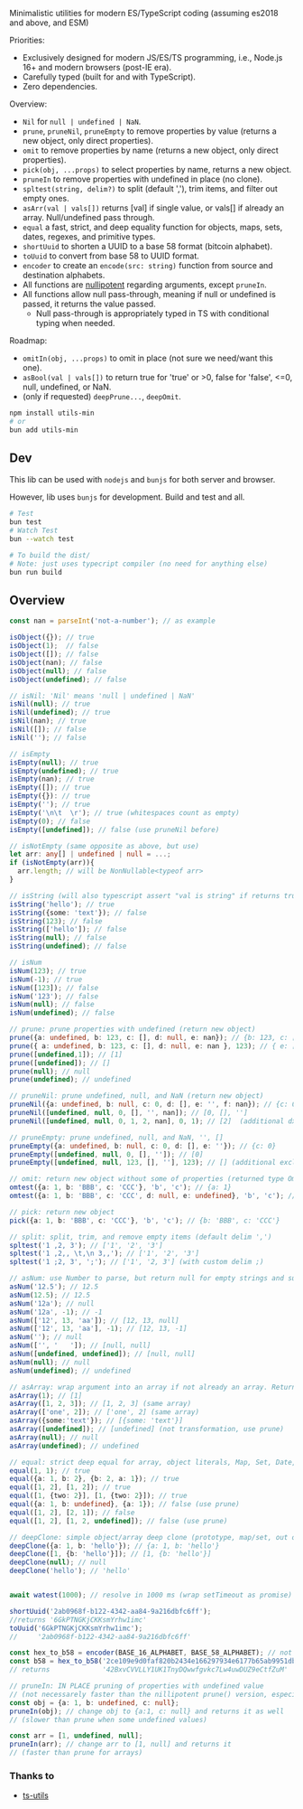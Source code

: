 
Minimalistic utilities for modern ES/TypeScript coding (assuming es2018 and above, and ESM)

Priorities:

- Exclusively designed for modern JS/ES/TS programming, i.e., Node.js 16+ and modern browsers (post-IE era).
- Carefully typed (built for and with TypeScript).
- Zero dependencies.

Overview:

- `Nil` for `null | undefined | NaN`.
- `prune`, `pruneNil`, `pruneEmpty` to remove properties by value (returns a new object, only direct properties).
- `omit` to remove properties by name (returns a new object, only direct properties).
- `pick(obj, ...props)` to select properties by name, returns a new object.
- `pruneIn` to remove properties with undefined in place (no clone).
- `spltest(string, delim?)` to split (default ','), trim items, and filter out empty ones.
- `asArr(val | vals[])` returns [val] if single value, or vals[] if already an array. Null/undefined pass through.
- `equal` a fast, strict, and deep equality function for objects, maps, sets, dates, regexes, and primitive types.
- `shortUuid` to shorten a UUID to a base 58 format (bitcoin alphabet).
- `toUuid` to convert from base 58 to UUID format.
- `encoder` to create an `encode(src: string)` function from source and destination alphabets.
- All functions are [nullipotent](https://en.wiktionary.org/wiki/nullipotent) regarding arguments, except `pruneIn`.
- All functions allow null pass-through, meaning if null or undefined is passed, it returns the value passed.
  - Null pass-through is appropriately typed in TS with conditional typing when needed.

Roadmap:
- `omitIn(obj, ...props)` to omit in place (not sure we need/want this one).
- `asBool(val | vals[])` to return true for 'true' or >0, false for 'false', <=0, null, undefined, or NaN.
- (only if requested) `deepPrune...`, `deepOmit`.


```sh
npm install utils-min
# or 
bun add utils-min
```

## Dev

This lib can be used with `nodejs` and `bunjs` for both server and browser. 

However, lib uses `bunjs` for development. Build and test and all. 

```sh
# Test
bun test
# Watch Test
bun --watch test

# To build the dist/
# Note: just uses typecript compiler (no need for anything else)
bun run build
```


## Overview


```ts
const nan = parseInt('not-a-number'); // as example

isObject({}); // true
isObject(1);  // false
isObject([]); // false
isObject(nan); // false
isObject(null); // false
isObject(undefined); // false

// isNil: 'Nil' means 'null | undefined | NaN'
isNil(null); // true
isNil(undefined); // true
isNil(nan); // true
isNil([]); // false
isNil(''); // false

// isEmpty
isEmpty(null); // true
isEmpty(undefined); // true
isEmpty(nan); // true
isEmpty([]); // true
isEmpty({}): // true
isEmpty(''); // true
isEmpty('\n\t  \r'); // true (whitespaces count as empty)
isEmpty(0); // false
isEmpty([undefined]); // false (use pruneNil before)

// isNotEmpty (same opposite as above, but use)
let arr: any[] | undefined | null = ...;
if (isNotEmpty(arr)){
  arr.length; // will be NonNullable<typeof arr>
}

// isString (will also typescript assert "val is string" if returns true)
isString('hello'); // true 
isString({some: 'text'}); // false 
isString(123); // false 
isString(['hello']); // false 
isString(null); // false
isString(undefined); // false 

// isNum
isNum(123); // true 
isNum(-1); // true 
isNum([123]); // false 
isNum('123'); // false 
isNum(null); // false
isNum(undefined); // false 

// prune: prune properties with undefined (return new object)
prune({a: undefined, b: 123, c: [], d: null, e: nan}); // {b: 123, c: [], d: null, c: nan}
prune({ a: undefined, b: 123, c: [], d: null, e: nan }, 123); // { e: [], f: '' } (with additional exclude 123)
prune([undefined,1]); // [1]
prune([undefined]); // []
prune(null); // null
prune(undefined); // undefined

// pruneNil: prune undefined, null, and NaN (return new object)
pruneNil({a: undefined, b: null, c: 0, d: [], e: '', f: nan}); // {c: 0, d: [], e: ''}
pruneNil([undefined, null, 0, [], '', nan]); // [0, [], '']
pruneNil([undefined, null, 0, 1, 2, nan], 0, 1); // [2]  (additional dxcludes 0 and 1)

// pruneEmpty: prune undefined, null, and NaN, '', []
pruneEmpty({a: undefined, b: null, c: 0, d: [], e: ''}); // {c: 0}
pruneEmpty([undefined, null, 0, [], '']); // [0]
pruneEmpty([undefined, null, 123, [], ''], 123); // [] (additional exclude 123)

// omit: return new object without some of properties (returned type Omit<T, K extends Extract<keyof T, string>>)
omtest({a: 1, b: 'BBB', c: 'CCC'}, 'b', 'c'); // {a: 1}
omtest({a: 1, b: 'BBB', c: 'CCC', d: null, e: undefined}, 'b', 'c'); // {a: 1, d: null, e: undefined}

// pick: return new object 
pick({a: 1, b: 'BBB', c: 'CCC'}, 'b', 'c'); // {b: 'BBB', c: 'CCC'}

// split: split, trim, and remove empty items (default delim ',')
spltest('1 ,2, 3'); // ['1', '2', '3']
spltest('1 ,2,, \t,\n 3,,'); // ['1', '2', '3']
spltest('1 ;2, 3', ';'); // ['1', '2, 3'] (with custom delim ;)

// asNum: use Number to parse, but return null for empty strings and support array.
asNum('12.5'); // 12.5
asNum(12.5); // 12.5
asNum('12a'); // null
asNum('12a', -1); // -1
asNum(['12', 13, 'aa']); // [12, 13, null]
asNum(['12', 13, 'aa'], -1); // [12, 13, -1]
asNum(''); // null
asNum(['', '   ']); // [null, null]
asNum([undefined, undefined]); // [null, null]
asNum(null); // null
asNum(undefined); // undefined

// asArray: wrap argument into an array if not already an array. Returns correct TS type.
asArray(1); // [1]
asArray([1, 2, 3]); // [1, 2, 3] (same array)
asArray(['one', 2]); // ['one', 2] (same array)
asArray({some:'text'}); // [{some: 'text'}]
asArray([undefined]); // [undefined] (not transformation, use prune)
asArray(null); // null
asArray(undefined); // undefined

// equal: strict deep equal for array, object literals, Map, Set, Date, RegEx, and primtive types
equal(1, 1); // true
equal({a: 1, b: 2}, {b: 2, a: 1}); // true
equal([1, 2], [1, 2]); // true
equal([1, {two: 2}], [1, {two: 2}]); // true
equal({a: 1, b: undefined}, {a: 1}); // false (use prune)
equal([1, 2], [2, 1]); // false
equal([1, 2], [1, 2, undefined]); // false (use prune)

// deepClone: simple object/array deep clone (prototype, map/set, out of scope)
deepClone({a: 1, b: 'hello'}); // {a: 1, b: 'hello'}
deepClone([1, {b: 'hello'}]); // [1, {b: 'hello'}]
deepClone(null); // null
deepClone('hello'); // 'hello'


await watest(1000); // resolve in 1000 ms (wrap setTimeout as promise)

shortUuid('2ab0968f-b122-4342-aa84-9a216dbfc6ff');
//returns '6GkPTNGKjCKKsmYrhw1imc'
toUuid('6GkPTNGKjCKKsmYrhw1imc');
//     '2ab0968f-b122-4342-aa84-9a216dbfc6ff'

const hex_to_b58 = encoder(BASE_16_ALPHABET, BASE_58_ALPHABET); // not lowercase base_16 alphabet
const b58 = hex_to_b58('2ce109e9d0faf820b2434e166297934e6177b65ab9951dbc3e204cad4689b39c');
// returns             '42BxvCVVLLY1UK1TnyDQwwfgvkc7Lw4uwDUZ9eCtfZuM'

// pruneIn: IN PLACE pruning of properties with undefined value 
// (not necessarely faster than the nillipotent prune() version, especially for object)
const obj = {a: 1, b: undefined, c: null};
pruneIn(obj); // change obj to {a:1, c: null} and returns it as well 
// (slower than prune when some undefined values)

const arr = [1, undefined, null];
pruneIn(arr); // change arr to [1, null] and returns it 
// (faster than prune for arrays)
```


### Thanks to

- [ts-utils](https://www.npmjs.com/package/ts-utils)

